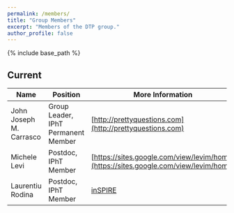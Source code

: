 ```yaml
---
permalink: /members/
title: "Group Members"
excerpt: "Members of the DTP group."
author_profile: false
---
```


{% include base_path %}

## Current

| Name     | Position               |  More Information    |
| -------- |----------------------- |------------ |
| John Joseph M. Carrasco | Group Leader, IPhT Permanent Member | [http://prettyquestions.com](http://prettyquestions.com)|
| Michele Levi | Postdoc, IPhT Member | [https://sites.google.com/view/levim/home](https://sites.google.com/view/levim/home)|
| Laurentiu Rodina | Postdoc, IPhT Member | [inSPIRE](http://inspirehep.net/search?ln=en&ln=en&p=find+a+l+rodina&of=hb&action_search=Search&sf=&so=d&rm=&rg=100&sc=0)|
